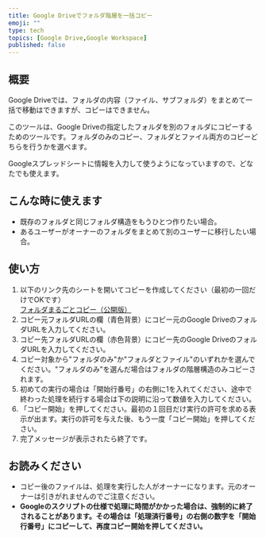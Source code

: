 ```yaml
---
title: Google Driveでフォルダ階層を一括コピー
emoji: ""
type: tech
topics: [Google Drive,Google Workspace]
published: false
---
```

## 概要

Google Driveでは、フォルダの内容（ファイル、サブフォルダ）をまとめて一括で移動はできますが、コピーはできません。

このツールは、Google Driveの指定したフォルダを別のフォルダにコピーするためのツールです。フォルダのみのコピー、フォルダとファイル両方のコピーどちらを行うかを選べます。

Googleスプレッドシートに情報を入力して使うようになっていますので、どなたでも使えます。

## こんな時に使えます

- 既存のフォルダと同じフォルダ構造をもうひとつ作りたい場合。
- あるユーザーがオーナーのフォルダをまとめて別のユーザーに移行したい場合。

## 使い方

1. 以下のリンク先のシートを開いてコピーを作成してください（最初の一回だけでOKです）  
[フォルダまるごとコピー（公開版）](https://docs.google.com/spreadsheets/d/11h72bu-4i3CbEyd10hK3-DAJK_8Qa4cH5Rp7nQN4nrk/edit?usp=sharing)
2. コピー元フォルダURLの欄（青色背景）にコピー元のGoogle DriveのフォルダURLを入力してください。
3. コピー先フォルダURLの欄（赤色背景）にコピー先のGoogle DriveのフォルダURLを入力してください。
4. コピー対象から"フォルダのみ"か"フォルダとファイル"のいずれかを選んでください。"フォルダのみ"を選んだ場合はフォルダの階層構造のみコピーされます。
5. 初めての実行の場合は「開始行番号」の右側に1を入れてください、途中で終わった処理を続行する場合は下の説明に沿って数値を入力してください。
6. 「コピー開始」を押してください。最初の１回目だけ実行の許可を求める表示が出ます。実行の許可を与えた後、もう一度「コピー開始」を押してください。
7. 完了メッセージが表示されたら終了です。


## お読みください

- コピー後のファイルは、処理を実行した人がオーナーになります。元のオーナーは引きがれませんのでご注意ください。
- **Googleのスクリプトの仕様で処理に時間がかかった場合は、強制的に終了されることがあります。その場合は「処理済行番号」の右側の数字を「開始行番号」にコピーして、再度コピー開始を押してください。**
